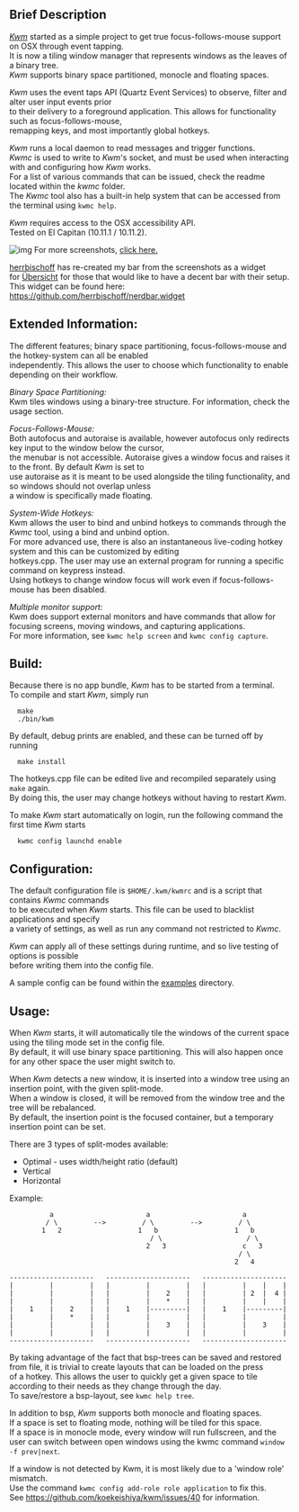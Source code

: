 ## Brief Description

[*Kwm*](https://koekeishiya.github.io/kwm) started as a simple project to get true focus-follows-mouse support on OSX through event tapping.  
It is now a tiling window manager that represents windows as the leaves of a binary tree.  
*Kwm* supports binary space partitioned, monocle and floating spaces.  

*Kwm* uses the event taps API (Quartz Event Services) to observe, filter and alter user input events prior  
to their delivery to a foreground application. This allows for functionality such as focus-follows-mouse,  
remapping keys, and most importantly global hotkeys.  

*Kwm* runs a local daemon to read messages and trigger functions.  
*Kwmc* is used to write to *Kwm*'s socket, and must be used when interacting with and configuring how *Kwm* works.  
For a list of various commands that can be issued, check the readme located within the *kwmc* folder.  
The *Kwmc* tool also has a built-in help system that can be accessed from the terminal using `kwmc help`.  

*Kwm* requires access to the OSX accessibility API.  
Tested on El Capitan (10.11.1 / 10.11.2).

![img](https://cloud.githubusercontent.com/assets/6175959/12092967/8d8853d8-b300-11e5-8a44-ec1245efdc74.png)
For more screenshots, [click here.](https://github.com/koekeishiya/kwm/issues/2)  

[herrbischoff](https://github.com/herrbischoff) has re-created my bar from the screenshots as a widget  
for [Übersicht](http://tracesof.net/uebersicht/) for those that would like to have a decent bar with their setup.  
This widget can be found here: https://github.com/herrbischoff/nerdbar.widget  

## Extended Information:

The different features; binary space partitioning, focus-follows-mouse and the hotkey-system can all be enabled  
independently. This allows the user to choose which functionality to enable depending on their workflow.  

*Binary Space Partitioning:*  
Kwm tiles windows using a binary-tree structure. For information, check the usage section.  

*Focus-Follows-Mouse:*  
Both autofocus and autoraise is available, however autofocus only redirects key input to the window below the cursor,  
the menubar is not accessible. Autoraise gives a window focus and raises it to the front.  By default *Kwm* is set to  
use autoraise as it is meant to be used alongside the tiling functionality, and so windows should not overlap unless  
a window is specifically made floating.  

*System-Wide Hotkeys:*  
Kwm allows the user to bind and unbind hotkeys to commands through the *Kwmc* tool, using a bind and unbind option.  
For more advanced use, there is also an instantaneous live-coding hotkey system and this can be customized by editing  
hotkeys.cpp. The user may use an external program for running a specific command on keypress instead.  
Using hotkeys to change window focus will work even if focus-follows-mouse has been disabled.  

*Multiple monitor support:*  
Kwm does support external monitors and have commands that allow for focusing screens,  moving windows, and capturing applications.  
For more information, see `kwmc help screen` and `kwmc config capture`.  

## Build:

Because there is no app bundle, *Kwm* has to be started from a terminal.  
To compile and start *Kwm*, simply run

      make
      ./bin/kwm

By default, debug prints are enabled, and these can be turned off by running

      make install

The hotkeys.cpp file can be edited live and recompiled separately using `make` again.  
By doing this, the user may change hotkeys without having to restart *Kwm*.  

To make *Kwm* start automatically on login, run the following command the first time *Kwm* starts 

      kwmc config launchd enable

## Configuration:

The default configuration file is `$HOME/.kwm/kwmrc` and is a script that contains *Kwmc* commands  
to be executed when *Kwm* starts. This file can be used to blacklist applications and specify  
a variety of settings, as well as run any command not restricted to *Kwmc*.  

*Kwm* can apply all of these settings during runtime, and so live testing of options is possible  
before writing them into the config file.

A sample config can be found within the [examples](examples) directory.

## Usage:

When *Kwm* starts, it will automatically tile the windows of the current space using the tiling mode set in the config file.  
By default, it will use binary space partitioning. This will also happen once for any other space the user might switch to.

When *Kwm* detects a new window, it is inserted into a window tree using an insertion point, with the given split-mode.  
When a window is closed, it will be removed from the window tree and the tree will be rebalanced.  
By default, the insertion point is the focused container, but a temporary insertion point can be set.  

There are 3 types of split-modes available:
 - Optimal - uses width/height ratio (default)
 - Vertical
 - Horizontal  

Example:

```
          a                       a                       a
         / \         -->         / \         -->         / \    
        1   2                   1   b                   1   b
                                   / \                     / \
                                  2   3                   c   3
                                                         / \
                                                        2   4

---------------------   ---------------------   --------------------- 
|         |         |   |         |         |   |         |    |    |
|         |         |   |         |    2    |   |         | 2  |  4 |
|         |         |   |         |    *    |   |         |    |    |
|    1    |    2    |   |    1    |---------|   |    1    |---------|
|         |    *    |   |         |         |   |         |         |
|         |         |   |         |    3    |   |         |    3    |
|         |         |   |         |         |   |         |         |
---------------------   ---------------------   ---------------------

```

By taking advantage of the fact that bsp-trees can be saved and restored  
from file, it is trivial to create layouts that can be loaded on the press  
of a hotkey. This allows the user to quickly get a given space to tile  
according to their needs as they change through the day.  
To save/restore a bsp-layout, see `kwmc help tree`.  

In addition to bsp, *Kwm* supports both monocle and floating spaces.  
If a space is set to floating mode, nothing will be tiled for this space.  
If a space is in monocle mode, every window will run fullscreen, and the  
user can switch between open windows using the kwmc command `window -f prev|next`.  

If a window is not detected by Kwm, it is most likely due to a 'window role' mismatch.  
Use the command `kwmc config add-role role application` to fix this.  
See https://github.com/koekeishiya/kwm/issues/40 for information.  
